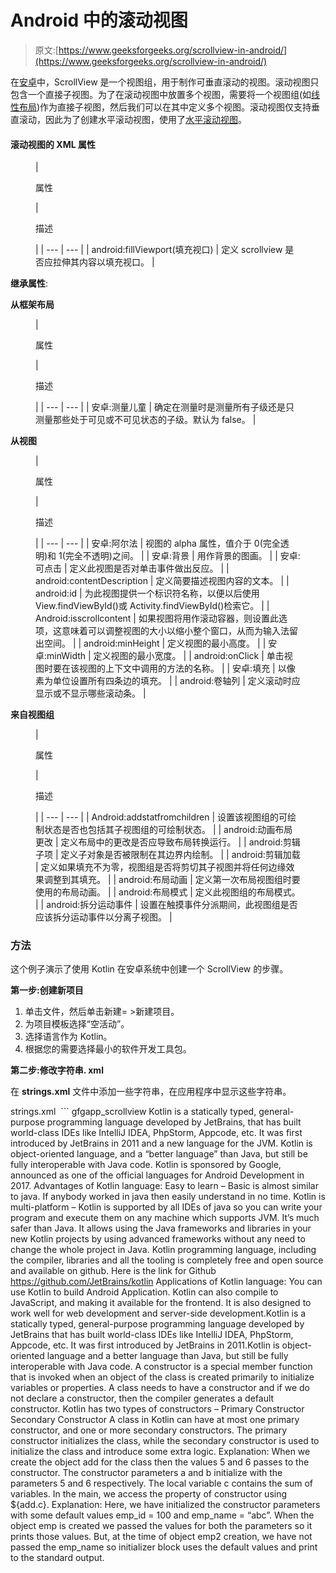 # Android 中的滚动视图

> 原文:[https://www.geeksforgeeks.org/scrollview-in-android/](https://www.geeksforgeeks.org/scrollview-in-android/)

在[安卓](https://www.geeksforgeeks.org/introduction-to-android-development/)中，ScrollView 是一个视图组，用于制作可垂直滚动的视图。滚动视图只包含一个直接子视图。为了在滚动视图中放置多个视图，需要将一个视图组(如[线性布局](https://www.geeksforgeeks.org/android-linearlayout-in-kotlin/))作为直接子视图，然后我们可以在其中定义多个视图。滚动视图仅支持垂直滚动，因此为了创建水平滚动视图，使用了[水平滚动视图](https://www.geeksforgeeks.org/horizontalscrollview-in-kotlin/)。

#### 滚动视图的 XML 属性

<figure class="table">

| 

属性

 | 

描述

 |
| --- | --- |
| android:fillViewport(填充视口) | 定义 scrollview 是否应拉伸其内容以填充视口。 |

</figure>

**继承属性**:

**从框架布局**

<figure class="table">

| 

属性

 | 

描述

 |
| --- | --- |
| 安卓:测量儿童 | 确定在测量时是测量所有子级还是只测量那些处于可见或不可见状态的子级。默认为 false。 |

</figure>

**从视图**

<figure class="table">

| 

属性

 | 

描述

 |
| --- | --- |
| 安卓:阿尔法 | 视图的 alpha 属性，值介于 0(完全透明)和 1(完全不透明)之间。 |
| 安卓:背景 | 用作背景的图画。 |
| 安卓:可点击 | 定义此视图是否对单击事件做出反应。 |
| android:contentDescription | 定义简要描述视图内容的文本。 |
| android:id | 为此视图提供一个标识符名称，以便以后使用 View.findViewById()或 Activity.findViewById()检索它。 |
| Android:isscrollcontent | 如果视图将用作滚动容器，则设置此选项，这意味着可以调整视图的大小以缩小整个窗口，从而为输入法留出空间。 |
| android:minHeight | 定义视图的最小高度。 |
| 安卓:minWidth | 定义视图的最小宽度。 |
| android:onClick | 单击视图时要在该视图的上下文中调用的方法的名称。 |
| 安卓:填充 | 以像素为单位设置所有四条边的填充。 |
| android:卷轴列 | 定义滚动时应显示或不显示哪些滚动条。 |

</figure>

**来自视图组**

<figure class="table">

| 

属性

 | 

描述

 |
| --- | --- |
| Android:addstatfromchildren | 设置该视图组的可绘制状态是否也包括其子视图组的可绘制状态。 |
| android:动画布局更改 | 定义布局中的更改是否应导致布局转换运行。 |
| android:剪辑子项 | 定义子对象是否被限制在其边界内绘制。 |
| android:剪辑加载 | 定义如果填充不为零，视图组是否将剪切其子视图并将任何边缘效果调整到其填充。 |
| android:布局动画 | 定义第一次布局视图组时要使用的布局动画。 |
| android:布局模式 | 定义此视图组的布局模式。 |
| android:拆分运动事件 | 设置在触摸事件分派期间，此视图组是否应该拆分运动事件以分离子视图。 |

</figure>

### 方法

这个例子演示了使用 Kotlin 在安卓系统中创建一个 ScrollView 的步骤。

**第一步:创建新项目**

1.  单击文件，然后单击新建= >新建项目。
2.  为项目模板选择“空活动”。
3.  选择语言作为 Kotlin。
4.  根据您的需要选择最小的软件开发工具包。

**第二步:修改字符串. xml**

在 **strings.xml** 文件中添加一些字符串，在应用程序中显示这些字符串。

<gfg-tab role="tab" slot="tab" id="gfg-tab-0">strings.xml </gfg-tab> <gfg-panel role="tabpanel" slot="panel" id="gfg-panel-0" data-code-lang="xml">```
<resources>
    <string name="app_name">gfgapp_scrollview</string>
    <string name="scrolltext">Kotlin is a statically typed,
                 general-purpose programming language developed
                 by JetBrains, that has built world-class IDEs 
                 like IntelliJ IDEA, PhpStorm, Appcode, etc.
                 It was first introduced by JetBrains in 2011 
                 and a new language for the JVM. Kotlin is 
                 object-oriented language, and a “better language” 
                 than Java, but still be fully interoperable
                 with Java code. Kotlin is sponsored by Google, 
                 announced as one of the official languages for 
                 Android Development in 2017\. 
                 Advantages of Kotlin language:
                 Easy to learn – Basic is almost similar to java.
                 If anybody worked in java then easily understand
                 in no time. Kotlin is multi-platform – Kotlin is
                 supported by all IDEs of java so you can write 
                 your program and execute them on any machine
                 which supports JVM. It’s much safer than Java.
                 It allows using the Java frameworks and libraries 
                 in your new Kotlin projects by using advanced 
                 frameworks without any need to change the whole
                 project in Java. Kotlin programming language, 
                 including the compiler, libraries and all the
                 tooling is completely free and open source and
                 available on github. Here is the link for 
                 Github https://github.com/JetBrains/kotlin 
                 Applications of Kotlin language:
                 You can use Kotlin to build Android Application. 
                 Kotlin can also compile to JavaScript, and making
                 it available for the frontend. It is also designed 
                 to work well for web development and server-side 
                 development.Kotlin is a statically typed, general-purpose
                 programming language developed by JetBrains that 
                 has built world-class IDEs like IntelliJ IDEA, 
                 PhpStorm, Appcode, etc. It was first introduced
                 by JetBrains in 2011.Kotlin is object-oriented 
                 language and a better language than Java, but still
                 be fully interoperable with Java code. A constructor
                 is a special member function that is invoked when 
                 an object of the class is created primarily to initialize
                 variables or properties. A class needs to have a constructor
                 and if we do not declare a constructor, then the compiler
                 generates a default constructor.
                 Kotlin has two types of constructors –
                 Primary Constructor
                 Secondary Constructor
                 A class in Kotlin can have at most one primary
                 constructor, and one or more secondary constructors. 
                 The primary constructor
                 initializes the class, while the secondary 
                 constructor is used
                 to initialize the class and introduce some extra logic.
                 Explanation:
                 When we create the object add for the class then 
                 the values 5 and 6
                 passes to the constructor. The constructor 
                 parameters a and b 
                 initialize with the parameters 5 and 6 respectively.
                 The local variable c contains the sum of variables. 
                 In the main, we access the property of 
                 constructor using ${add.c}.
                 Explanation:
                 Here, we have initialized the constructor 
                 parameters with some
                 default values emp_id = 100 and emp_name = “abc”.
                 When the object emp is created we passed the values for
                 both the parameters so it prints those values.
                 But, at the time of object emp2 creation, 
                 we have not passed
                 the emp_name so initializer block uses 
                 the default values and
                 print to the standard output.</string>
</resources>
```</gfg-panel>